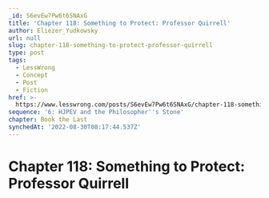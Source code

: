 ```yaml
---
_id: S6evEw7Pw6t6SNAxG
title: 'Chapter 118: Something to Protect: Professor Quirrell'
author: Eliezer_Yudkowsky
url: null
slug: chapter-118-something-to-protect-professor-quirrell
type: post
tags:
  - LessWrong
  - Concept
  - Post
  - Fiction
href: >-
  https://www.lesswrong.com/posts/S6evEw7Pw6t6SNAxG/chapter-118-something-to-protect-professor-quirrell
sequence: '6: HJPEV and the Philosopher''s Stone'
chapter: Book the Last
synchedAt: '2022-08-30T08:17:44.537Z'
---
```

# Chapter 118: Something to Protect: Professor Quirrell

